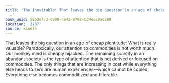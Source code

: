 ```yaml
---
title: 'The Inevitable: That leaves the big question in an age of cheap plentitude:
  …'
book_uuid: 56b3ef73-d980-4e42-8798-d34eec8ad688
location: '2707'
source: kindle
---
```


That leaves the big question in an age of cheap plentitude: What is really valuable? Paradoxically, our attention to commodities is not worth much. Our monkey mind is cheaply hijacked. The remaining scarcity in an abundant society is the type of attention that is not derived or focused on commodities. The only things that are increasing in cost while everything else heads to zero are human experiences—which cannot be copied. Everything else becomes commoditized and filterable.